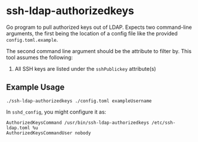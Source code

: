 # ssh-ldap-authorizedkeys

Go program to pull authorized keys out of LDAP. Expects two command-line
arguments, the first being the location of a config file like the provided
`config.toml.example`.

The second command line argument should be the attribute to filter by.
This tool assumes the following:

1. All SSH keys are listed under the `sshPublickey` attribute(s)

## Example Usage

```
./ssh-ldap-authorizedkeys ./config.toml exampleUsername
```

In `sshd_config`, you might configure it as:
```
AuthorizedKeysCommand /usr/bin/ssh-ldap-authorizedkeys /etc/ssh-ldap.toml %u
AuthorizedKeysCommandUser nobody
```
